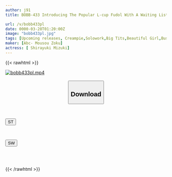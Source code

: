 ```yaml
---
author: j91
title: BOBB-433 Introducing The Popular L-cup Fudol With A Waiting List! Thoroughly Enjoy The Huge Breasts Of A Hokkaido Girl Raised In The Northern Land! Boin "Shiroyuki Mizuki" Box

url: /v/bobb433pl
date: 0000-03-28T01:20:00Z
image: "bobb433pl.jpg"
tags: [Upcoming releases, Creampie,Solowork,Big Tits,Beautiful Girl,Busty Fetish,Ultra-Huge Tits	]
maker: [Abc- Mousou Zoku]
actress: [ Shirayuki Mizuki]
---
```



{{< rawhtml >}}

<div class="video" data-videoid="pending_link.html">
    <a href="javascript:;">
        <img src="/v/bobb433pl/bobb433pl.jpg" width="WIDTH" height="HEIGHT" alt="bobb433pl.mp4" loading="lazy">
    </a>
</div>

<script type="text/javascript" src="https://j91.asia/asset/on-demand-pend.js"></script>

<br>
  <link rel="stylesheet" href="https://j91.asia/asset/bs5.css">
  
  <center>
  <button class="btn btn-primary" type="button" data-bs-toggle="collapse" data-bs-target=".multi-collapse" aria-expanded="false" aria-controls="multiCollapseExample1 multiCollapseExample2"><h2>Download</h2></button></center>
</p>
<div class="row">
  <div class="col">
    <div class="collapse multi-collapse" id="multiCollapseExample1">
      <div class="card card-body">
	      	      <br>
<div class="buttons">  
<p><a href="https://j91.asia/pending_link.html" target="_blank"><button class="btn-hover color-3"><i class="fa fa-download"></i> ST</button></a></p></div>
    </div>
  </div>
</div>
  <div class="col">
    <div class="collapse multi-collapse" id="multiCollapseExample2">
      <div class="card card-body">
	      <br>
<div class="buttons">
<p><a href="https://j91.asia/pending_link.html" target="_blank"><button class="btn-hover color-2"><i class="fa fa-download"></i> SW</button></a></p></div>
<br><br>
      </div>
    </div>
  </div>
</div>

{{< /rawhtml >}}